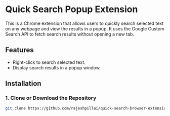 # Quick Search Popup Extension

This is a Chrome extension that allows users to quickly search selected text on any webpage and view the results in a popup. It uses the Google Custom Search API to fetch search results without opening a new tab.

## Features

- Right-click to search selected text.
- Display search results in a popup window.

## Installation

### 1. Clone or Download the Repository

```bash
git clone https://github.com/rajeshpillai/quick-search-browser-extension.git
